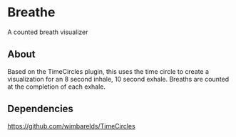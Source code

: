 # Breathe
A counted breath visualizer

## About
Based on the TimeCircles plugin, this uses the time circle to create a visualization for an 8 second inhale, 10 second exhale. Breaths are counted at the completion of each exhale.

## Dependencies
https://github.com/wimbarelds/TimeCircles
